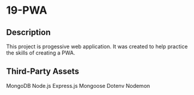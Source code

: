 # 19-PWA

## Description

This project is progessive web application. It was created to help practice the skills of creating a PWA.

## Third-Party Assets

MongoDB
Node.js
Express.js
Mongoose
Dotenv
Nodemon
